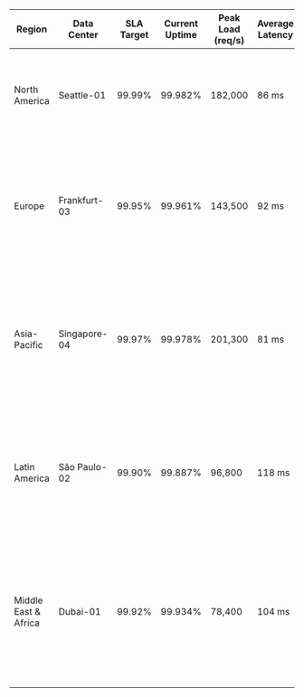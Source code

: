 | Region | Data Center | SLA Target | Current Uptime | Peak Load (req/s) | Average Latency | Failover Partner | Notes |
|--------|-------------|------------|----------------|-------------------|-----------------|------------------|-------|
| North America | Seattle-01 | 99.99% | 99.982% | 182,000 | 86 ms | Toronto-02 | Stable after recent firmware upgrades; cooling optimization scheduled for Q3. |
| Europe | Frankfurt-03 | 99.95% | 99.961% | 143,500 | 92 ms | Dublin-01 | Demand surges during regional product launches; evaluating burst capacity with cloud partners. |
| Asia-Pacific | Singapore-04 | 99.97% | 99.978% | 201,300 | 81 ms | Tokyo-02 | Throughput improved by 17% after adopting HTTP/3; monitoring route diversity post undersea cable maintenance. |
| Latin America | São Paulo-02 | 99.90% | 99.887% | 96,800 | 118 ms | Mexico City-01 | Tracking hardware refresh delays caused by customs backlog; temporary CDN extension approved. |
| Middle East & Africa | Dubai-01 | 99.92% | 99.934% | 78,400 | 104 ms | Johannesburg-01 | Piloting solar-assisted power redundancy; customer beta feedback indicates faster checkout flows since patch v5.12. |
